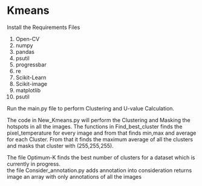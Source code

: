 # Kmeans
Install the Requirements Files 
<ol>
<li>Open-CV</li>
<li>numpy</li>
<li>pandas</li>
<li>psutil</li>
<li>progressbar</li>
<li>re</li>
<li>Scikit-Learn</li>
<li>Scikit-image</li>
<li>matplotlib</li>
<li>psutil</li>
</ol>
<p>
Run the main.py file to perform Clustering and U-value Calculation.</p>
The code in New_Kmeans.py will perform the Clustering and Masking the hotspots in all the images.
The functions in Find_best_cluster finds the pixel_temperature for every image and from that finds min,max and average for each Cluster.
From that it finds the maximum average of all the clusters and masks that cluster with (255,255,255).



The file Optimum-K finds the best number of clusters for a dataset which is currently in progress.
<br>
the file Consider_annotation.py adds annotation into consideration returns image an array with only annotations of all the images
</br>
